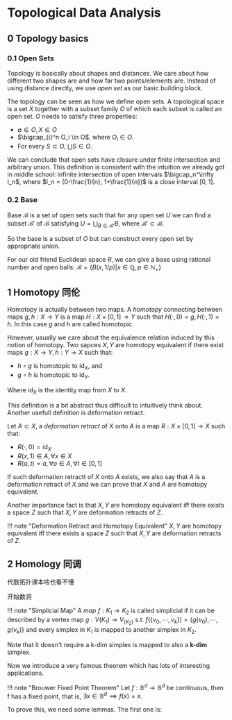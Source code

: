 # Topological Data Analysis

## 0 Topology basics

### 0.1 Open Sets

Topology is basically about shapes and distances. We care about how different two shapes are and how far two points/elements are. Instead of using distance directly, we use *open set* as our basic building block.

The topology can be seen as how we define open sets. A topological space is a set $X$ together with a subset family $O$ of which each subset is called an open set. $O$ needs to satisfy three properties:

+ $\emptyset \in O, X \in O$
+ $\bigcap_{i}^n O_i \in O$, where $O_i \in O$.
+ For every $S \subset O$, $\bigcup S \in O$.

We can conclude that open sets have closure under finite intersection and arbitrary union. This definition is consistent with the intuition we already got in middle school: infinite intersection of open intervals $\bigcap_n^\infty I_n$, where $I_n = (0-\frac{1}{n}, 1+\frac{1}{n})$ is a close interval $[0,1]$.

### 0.2 Base

Base $\mathcal{B}$ is a set of open sets such that for any open set $U$ we can find a subset $\mathcal{B}'$ of $\mathcal{B}$ satisfying $U = \bigcup_{B \in \mathcal{B}'}B$, where $\mathcal{B}' \subset \mathcal{B}$.

So the base is a subset of $O$ but can construct every open set by appropriate union.

For our old friend Euclidean space $R$, we can give a base using rational number and open balls: $\mathcal{B} = \{B(x, 1/p) | x \in \mathbb{Q}, p \in \mathbb{N}_+\}$

## 1 Homotopy 同伦

Homotopy is actually between two maps. A *homotopy* connecting between maps $g, h: X \rightarrow Y$ is a map $H: X \times [0,1] \rightarrow Y$ such that $H(\cdot, 0) = g, H(\cdot, 1) = h$. In this case $g$ and $h$ are called homotopic.

However, usually we care about the equivalence relation induced by this notion of homotopy. Two sapces $X, Y$ are homotopy equivalent if there exist maps $g: X \rightarrow Y, h: Y \rightarrow X$ such that:

+ $h \circ g$ is homotopic to $\text{id}_X$, and
+ $g \circ h$ is homotopic to $\text{id}_Y$.

Where $\text{id}_X$ is the identity map from $X$ to $X$.

This definition is a bit abstract thus difficult to intuitively think about. Another usefull definition is deformation retract.

Let $A \subset X$, a *deformation retract* of X onto $A$ is a map $R: X \times [0,1] \rightarrow X$ such that:

+ $R(\cdot, 0) = \text{id}_X$
+ $R(x,1) \in A, \forall x \in X$
+ $R(a,t) = a, \forall a \in A, \forall t \in [0,1]$

If such deformation retractt of $X$ onto $A$ exists, we also say that $A$ is a deformation retract of $X$ and we can prove that $X$ and $A$ are homotopy equivalent.

Another importance fact is that $X, Y$ are homotopy equivalent iff there exists a space $Z$ such that $X, Y$ are deformation retracts of $Z$.

!!! note "Deformation Retract and Homotopy Equivalent"
    $X, Y$ are homotopy equivalent iff there exists a space $Z$ such that $X, Y$ are deformation retracts of $Z$.


## 2 Homology 同调

代数拓扑课本啥也看不懂

开始数洞

!!! note "Simplicial Map"
    A *map* $f: K_1 \rightarrow K_2$ is called simplicial if it can be described by a vertex map $g: V(K_1) \rightarrow V_(K_2)$ s.t. $f(\{v_0, \cdots, v_k\}) = \{g(v_0), \cdots, g(v_k)\}$ and every simplex in $K_1$ is mapped to another simplex in $K_2$.

Note that it doesn't require a k-dim simplex is mapped to also a **k-dim** simplex.

Now we introduce a very famous theorem which has lots of interesting applications.

!!! note "Brouwer Fixed Point Theorem"
    Let $f: \mathbb{B}^d \rightarrow \mathbb{B}^d$ be continuous, then f has a fixed point, that is, $\exists x \in \mathbb{B}^d \implies f(x) = x$.

To prove this, we need some lemmas. The first one is:


